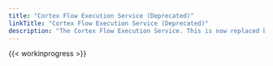 ```yaml
---
title: "Cortex Flow Execution Service (Deprecated)"
linkTitle: "Cortex Flow Execution Service (Deprecated)"
description: "The Cortex Flow Execution Service. This is now replaced by the Cortex Execution Service."
---
```


{{< workinprogress >}}